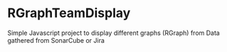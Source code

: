 # RGraphTeamDisplay
Simple Javascript project to display different graphs (RGraph) from Data gathered from SonarCube or Jira
